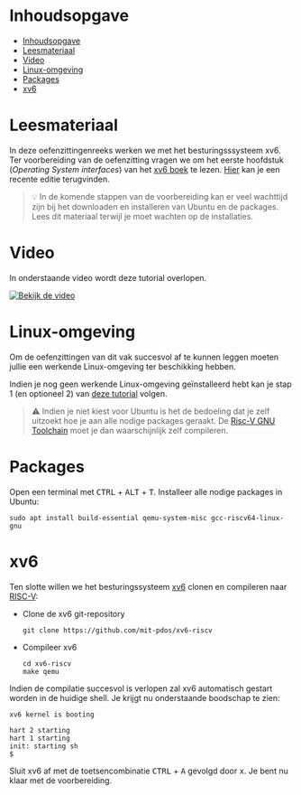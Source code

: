# Inhoudsopgave
- [Inhoudsopgave](#inhoudsopgave)
- [Leesmateriaal](#leesmateriaal)
- [Video](#video)
- [Linux-omgeving](#linux-omgeving)
- [Packages](#packages)
- [xv6](#xv6)

# Leesmateriaal

In deze oefenzittingenreeks werken we met het besturingsssysteem xv6. 
Ter voorbereiding van de oefenzitting vragen we om het eerste hoofdstuk (*Operating System interfaces*) van het [xv6 boek](https://github.com/mit-pdos/xv6-riscv-book/) te lezen.
[Hier](https://pdos.csail.mit.edu/6.828/2020/xv6/book-riscv-rev1.pdf) kan je een recente editie terugvinden.


> :bulb: In de komende stappen van de voorbereiding kan er veel wachttijd zijn bij het downloaden en installeren van Ubuntu en de packages. Lees dit materiaal terwijl je moet wachten op de installaties.

# Video

In onderstaande video wordt deze tutorial overlopen.

[![Bekijk de video](https://img.youtube.com/vi/vjJW36_q_sg/hqdefault.jpg)](https://youtu.be/vjJW36_q_sg)

# Linux-omgeving

Om de oefenzittingen van dit vak succesvol af te kunnen leggen moeten jullie een werkende Linux-omgeving ter beschikking hebben.

Indien je nog geen werkende Linux-omgeving geïnstalleerd hebt kan je stap 1 (en optioneel 2) van [deze tutorial](https://github.com/informaticawerktuigen/klaarzetten-werkomgeving) volgen.

> :warning: Indien je niet kiest voor Ubuntu is het de bedoeling dat je zelf uitzoekt hoe je aan alle nodige packages geraakt. De [Risc-V GNU Toolchain](https://github.com/riscv/riscv-gnu-toolchain) moet je dan waarschijnlijk zelf compileren.

# Packages

Open een terminal met <kbd>CTRL</kbd> + <kbd>ALT</kbd> + <kbd>T</kbd>. Installeer alle nodige packages in Ubuntu:

```shell
sudo apt install build-essential qemu-system-misc gcc-riscv64-linux-gnu 
```

# xv6

Ten slotte willen we het besturingssysteem [xv6](https://github.com/mit-pdos/xv6-riscv) clonen en compileren naar [RISC-V](https://riscv.org/):

* Clone de xv6 git-repository
    ```shell 
    git clone https://github.com/mit-pdos/xv6-riscv
    ```
* Compileer xv6
    ```shell
    cd xv6-riscv
    make qemu
    ```
Indien de compilatie succesvol is verlopen zal xv6 automatisch gestart worden in de huidige shell. Je krijgt nu onderstaande boodschap te zien:

```shell
xv6 kernel is booting

hart 2 starting
hart 1 starting
init: starting sh
$ 
```
Sluit xv6 af met de toetsencombinatie <kbd>CTRL</kbd> + <kbd>A</kbd> gevolgd door <kbd>x</kbd>. Je bent nu klaar met de voorbereiding.